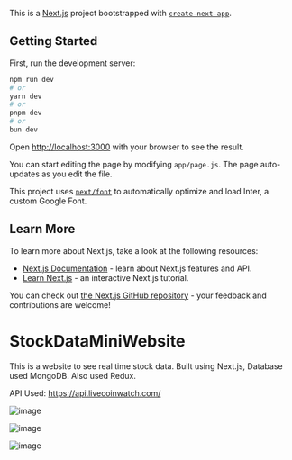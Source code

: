 This is a [Next.js](https://nextjs.org/) project bootstrapped with [`create-next-app`](https://github.com/vercel/next.js/tree/canary/packages/create-next-app).

## Getting Started

First, run the development server:

```bash
npm run dev
# or
yarn dev
# or
pnpm dev
# or
bun dev
```

Open [http://localhost:3000](http://localhost:3000) with your browser to see the result.

You can start editing the page by modifying `app/page.js`. The page auto-updates as you edit the file.

This project uses [`next/font`](https://nextjs.org/docs/basic-features/font-optimization) to automatically optimize and load Inter, a custom Google Font.

## Learn More

To learn more about Next.js, take a look at the following resources:

- [Next.js Documentation](https://nextjs.org/docs) - learn about Next.js features and API.
- [Learn Next.js](https://nextjs.org/learn) - an interactive Next.js tutorial.

You can check out [the Next.js GitHub repository](https://github.com/vercel/next.js/) - your feedback and contributions are welcome!

# StockDataMiniWebsite
This is a website to see real time stock data. Built using Next.js, Database used MongoDB. Also used Redux. 

API Used: https://api.livecoinwatch.com/

![image](https://github.com/user-attachments/assets/cf2c8de0-1ab3-49f1-a738-4eefb4e95aba)

![image](https://github.com/user-attachments/assets/663e3940-2a3a-4c88-8eb3-167ea767c0a1)

![image](https://github.com/user-attachments/assets/b89da140-962b-4d62-9525-88b6a29c0a37)

